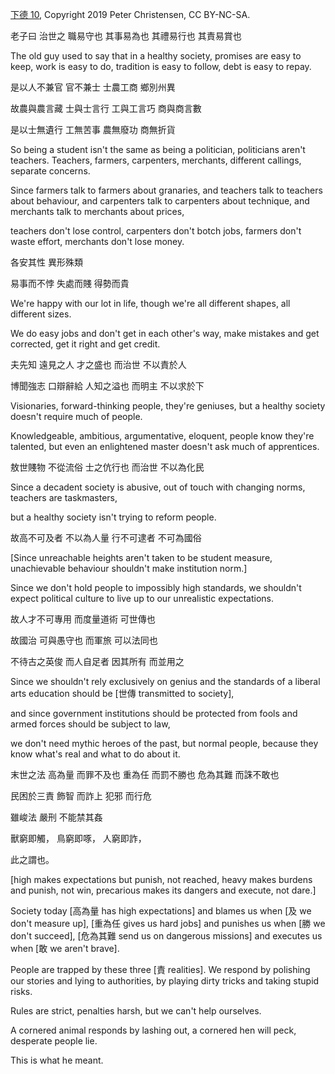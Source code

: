 [下德 10](https://ctext.org/wenzi/xia-de#n58652),
Copyright 2019 Peter Christensen, CC BY-NC-SA.

老子曰
治世之
職易守也
其事易為也
其禮易行也
其責易賞也

The old guy used to say that
in a healthy society,
promises are easy to keep,
work is easy to do,
tradition is easy to follow,
debt is easy to repay.

是以人不兼官
官不兼士
士農工商
鄉別州異

故農與農言藏
士與士言行
工與工言巧
商與商言數

是以士無遺行
工無苦事
農無廢功
商無折貨

So being a student isn't the same as being a politician,
politicians aren't teachers.
Teachers, farmers, carpenters, merchants,
different callings, separate concerns.

Since farmers talk to farmers about granaries,
and teachers talk to teachers about behaviour,
and carpenters talk to carpenters about technique,
and merchants talk to merchants about prices,

teachers don't lose control,
carpenters don't botch jobs,
farmers don't waste effort,
merchants don't lose money.

各安其性
異形殊類

易事而不悖
失處而賤
得勢而貴

We're happy with our lot in life,
though we're all different shapes, all different sizes.

We do easy jobs and don't get in each other's way,
make mistakes and get corrected,
get it right and get credit.

夫先知
遠見之人
才之盛也
而治世
不以責於人

博聞強志
口辯辭給
人知之溢也
而明主
不以求於下

Visionaries,
forward-thinking people,
they're geniuses,
but a healthy society
doesn't require much of people.

Knowledgeable, ambitious,
argumentative, eloquent,
people know they're talented,
but even an enlightened master
doesn't ask much of apprentices.

敖世賤物
不從流俗
士之伉行也
而治世
不以為化民

Since a decadent society is abusive,
out of touch with changing norms,
teachers are taskmasters,

but a healthy society
isn't trying to reform people.

故高不可及者
不以為人量
行不可逮者
不可為國俗

[Since unreachable heights
aren't taken to be student measure,
unachievable behaviour
shouldn't make institution norm.]

Since we don't hold people
to impossibly high standards,
we shouldn't expect political culture
to live up to our unrealistic expectations.

故人才不可專用
而度量道術
可世傳也

故國治
可與愚守也
而軍旅
可以法同也

不待古之英俊
而人自足者
因其所有
而並用之

Since we shouldn't rely exclusively on genius
and the standards of a liberal arts education
should be [世傳 transmitted to society],

and since government institutions
should be protected from fools
and armed forces
should be subject to law,

we don't need mythic heroes of the past,
but normal people,
because they know what's real
and what to do about it.

末世之法
高為量
而罪不及也
重為任
而罰不勝也
危為其難
而誅不敢也

民困於三責
飾智
而詐上
犯邪
而行危

雖峻法
嚴刑
不能禁其姦

獸窮即觸，
鳥窮即啄，
人窮即詐，

此之謂也。

[high makes expectations
but punish, not reached,
heavy makes burdens
and punish, not win,
precarious makes its dangers
and execute, not dare.]

Society today
[高為量 has high expectations]
and blames us when [及 we don't measure up],
[重為任 gives us hard jobs]
and punishes us when [勝 we don't succeed],
[危為其難 send us on dangerous missions]
and executes us when [敢 we aren't brave].

People are trapped by these three [責 realities].
We respond
by polishing our stories
and lying to authorities,
by playing dirty tricks
and taking stupid risks.

Rules are strict,
penalties harsh,
but we can't help ourselves.

A cornered animal responds by lashing out,
a cornered hen will peck,
desperate people lie.

This is what he meant.
